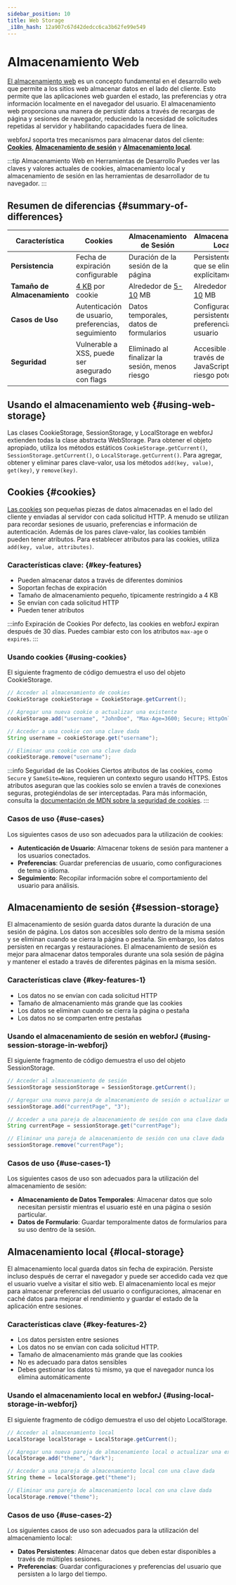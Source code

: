 ```yaml
---
sidebar_position: 10
title: Web Storage
_i18n_hash: 12a907c67d42dedcc6ca3b62fe99e549
---
```

<!-- vale off -->
# Almacenamiento Web <DocChip chip='since' label='23.06' />
<!-- vale on -->

[El almacenamiento web](https://developer.mozilla.org/en-US/docs/Web/API/Web_Storage_API) es un concepto fundamental en el desarrollo web que permite a los sitios web almacenar datos en el lado del cliente. Esto permite que las aplicaciones web guarden el estado, las preferencias y otra información localmente en el navegador del usuario. El almacenamiento web proporciona una manera de persistir datos a través de recargas de página y sesiones de navegador, reduciendo la necesidad de solicitudes repetidas al servidor y habilitando capacidades fuera de línea.

webforJ soporta tres mecanismos para almacenar datos del cliente: [**Cookies**](#cookies), [**Almacenamiento de sesión**](#session-storage) y [**Almacenamiento local**](#local-storage).

:::tip Almacenamiento Web en Herramientas de Desarrollo
Puedes ver las claves y valores actuales de cookies, almacenamiento local y almacenamiento de sesión en las herramientas de desarrollador de tu navegador.
:::

## Resumen de diferencias {#summary-of-differences}
| Característica      | Cookies                                      | Almacenamiento de Sesión                  | Almacenamiento Local                       |
|---------------------|----------------------------------------------|-------------------------------------------|-------------------------------------------|
| **Persistencia**    | Fecha de expiración configurable             | Duración de la sesión de la página       | Persistente hasta que se elimine explícitamente |
| **Tamaño de Almacenamiento** | [4 KB](https://en.wikipedia.org/wiki/HTTP_cookie#Implementation) por cookie                             | Alrededor de [5-10](https://en.wikipedia.org/wiki/Web_storage#Storage_size) MB                           | Alrededor de [5-10](https://en.wikipedia.org/wiki/Web_storage#Storage_size) MB                           |
| **Casos de Uso**    | Autenticación de usuario, preferencias, seguimiento | Datos temporales, datos de formularios    | Configuraciones persistentes, preferencias del usuario |
| **Seguridad**       | Vulnerable a XSS, puede ser asegurado con flags | Eliminado al finalizar la sesión, menos riesgo | Accesible a través de JavaScript, riesgo potencial|

## Usando el almacenamiento web {#using-web-storage}
Las clases <JavadocLink type="foundation" location="com/webforj/webstorage/CookieStorage" code='true'>CookieStorage</JavadocLink>, <JavadocLink type="foundation" location="com/webforj/webstorage/SessionStorage" code='true'>SessionStorage</JavadocLink>, y <JavadocLink type="foundation" location="com/webforj/webstorage/LocalStorage" code='true'>LocalStorage</JavadocLink> en webforJ extienden todas la clase abstracta <JavadocLink type="foundation" location="com/webforj/webstorage/WebStorage" code='true'>WebStorage</JavadocLink>. Para obtener el objeto apropiado, utiliza los métodos estáticos `CookieStorage.getCurrent()`, `SessionStorage.getCurrent()`, o `LocalStorage.getCurrent()`. Para agregar, obtener y eliminar pares clave-valor, usa los métodos `add(key, value)`, `get(key)`, y `remove(key)`.

## Cookies {#cookies}
[Las cookies](https://developer.mozilla.org/en-US/docs/Web/HTTP/Cookies) son pequeñas piezas de datos almacenadas en el lado del cliente y enviadas al servidor con cada solicitud HTTP. A menudo se utilizan para recordar sesiones de usuario, preferencias e información de autenticación. Además de los pares clave-valor, las cookies también pueden tener atributos. Para establecer atributos para las cookies, utiliza `add(key, value, attributes)`.

### Características clave: {#key-features}
- Pueden almacenar datos a través de diferentes dominios
- Soportan fechas de expiración
- Tamaño de almacenamiento pequeño, típicamente restringido a 4 KB
- Se envían con cada solicitud HTTP
- Pueden tener atributos

:::info Expiración de Cookies
Por defecto, las cookies en webforJ expiran después de 30 días. Puedes cambiar esto con los atributos `max-age` o `expires`.
:::

### Usando cookies {#using-cookies}

El siguiente fragmento de código demuestra el uso del objeto <JavadocLink type="foundation" location="com/webforj/webstorage/CookieStorage" code='true'>CookieStorage</JavadocLink>.

```java
// Acceder al almacenamiento de cookies
CookieStorage cookieStorage = CookieStorage.getCurrent();

// Agregar una nueva cookie o actualizar una existente
cookieStorage.add("username", "JohnDoe", "Max-Age=3600; Secure; HttpOnly");

// Acceder a una cookie con una clave dada
String username = cookieStorage.get("username");

// Eliminar una cookie con una clave dada
cookieStorage.remove("username");
```
:::info Seguridad de las Cookies
Ciertos atributos de las cookies, como `Secure` y `SameSite=None`, requieren un contexto seguro usando HTTPS. Estos atributos aseguran que las cookies solo se envíen a través de conexiones seguras, protegiéndolas de ser interceptadas. Para más información, consulta la [documentación de MDN sobre la seguridad de cookies](https://developer.mozilla.org/en-US/docs/Web/HTTP/Cookies#security).
:::

### Casos de uso {#use-cases}
Los siguientes casos de uso son adecuados para la utilización de cookies:

- **Autenticación de Usuario**: Almacenar tokens de sesión para mantener a los usuarios conectados.
- **Preferencias**: Guardar preferencias de usuario, como configuraciones de tema o idioma.
- **Seguimiento**: Recopilar información sobre el comportamiento del usuario para análisis.


## Almacenamiento de sesión {#session-storage}
El almacenamiento de sesión guarda datos durante la duración de una sesión de página. Los datos son accesibles solo dentro de la misma sesión y se eliminan cuando se cierra la página o pestaña. Sin embargo, los datos persisten en recargas y restauraciones. El almacenamiento de sesión es mejor para almacenar datos temporales durante una sola sesión de página y mantener el estado a través de diferentes páginas en la misma sesión.

### Características clave {#key-features-1}
- Los datos no se envían con cada solicitud HTTP
- Tamaño de almacenamiento más grande que las cookies
- Los datos se eliminan cuando se cierra la página o pestaña
- Los datos no se comparten entre pestañas

### Usando el almacenamiento de sesión en webforJ {#using-session-storage-in-webforj}

El siguiente fragmento de código demuestra el uso del objeto <JavadocLink type="foundation" location="com/webforj/webstorage/SessionStorage" code='true'>SessionStorage</JavadocLink>.

```java
// Acceder al almacenamiento de sesión
SessionStorage sessionStorage = SessionStorage.getCurrent();

// Agregar una nueva pareja de almacenamiento de sesión o actualizar una existente
sessionStorage.add("currentPage", "3");

// Acceder a una pareja de almacenamiento de sesión con una clave dada
String currentPage = sessionStorage.get("currentPage");

// Eliminar una pareja de almacenamiento de sesión con una clave dada
sessionStorage.remove("currentPage");
```

### Casos de uso {#use-cases-1}
Los siguientes casos de uso son adecuados para la utilización del almacenamiento de sesión:

- **Almacenamiento de Datos Temporales**: Almacenar datos que solo necesitan persistir mientras el usuario esté en una página o sesión particular.
- **Datos de Formulario**: Guardar temporalmente datos de formularios para su uso dentro de la sesión.

## Almacenamiento local {#local-storage}
El almacenamiento local guarda datos sin fecha de expiración. Persiste incluso después de cerrar el navegador y puede ser accedido cada vez que el usuario vuelve a visitar el sitio web. El almacenamiento local es mejor para almacenar preferencias del usuario o configuraciones, almacenar en caché datos para mejorar el rendimiento y guardar el estado de la aplicación entre sesiones.

### Características clave {#key-features-2}

- Los datos persisten entre sesiones
- Los datos no se envían con cada solicitud HTTP.
- Tamaño de almacenamiento más grande que las cookies
- No es adecuado para datos sensibles
- Debes gestionar los datos tú mismo, ya que el navegador nunca los elimina automáticamente

### Usando el almacenamiento local en webforJ {#using-local-storage-in-webforj}

El siguiente fragmento de código demuestra el uso del objeto <JavadocLink type="foundation" location="com/webforj/webstorage/LocalStorage" code='true'>LocalStorage</JavadocLink>.

```java
// Acceder al almacenamiento local
LocalStorage localStorage = LocalStorage.getCurrent();

// Agregar una nueva pareja de almacenamiento local o actualizar una existente
localStorage.add("theme", "dark");

// Acceder a una pareja de almacenamiento local con una clave dada
String theme = localStorage.get("theme");

// Eliminar una pareja de almacenamiento local con una clave dada
localStorage.remove("theme");
```

### Casos de uso {#use-cases-2}
Los siguientes casos de uso son adecuados para la utilización del almacenamiento local:

- **Datos Persistentes**: Almacenar datos que deben estar disponibles a través de múltiples sesiones.
- **Preferencias**: Guardar configuraciones y preferencias del usuario que persisten a lo largo del tiempo.
